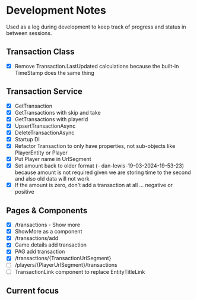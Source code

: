 # Development Notes

Used as a log during development to keep track of progress and status in between sessions.

## Transaction Class
- [x] Remove Transaction.LastUpdated calculations because the built-in TimeStamp does the same thing

## Transaction Service
- [x] GetTransaction
- [x] GetTransactions with skip and take
- [x] GetTransactions with playerId
- [x] UpsertTransactionAsync
- [x] DeleteTransactionAsync
- [x] Startup DI
- [x] Refactor Transaction to only have properties, not sub-objects like PlayerEntity or Player
- [x] Put Player name in UrlSegment
- [x] Set amount back to older format (<playerurl>-<dateTime> dan-lewis-19-03-2024-19-53-23) because amount is not required given we are storing time to the second and also old data will not work
- [x] If the amount is zero, don't add a transaction at all ... negative or positive

## Pages & Components
- [x] /transactions - Show more
- [x] ShowMore as a component
- [x] /transactions/add
- [x] Game details add transaction
- [x] PAG add transaction
- [x] /transactions/{TransactionUrlSegment}
- [ ] /players/{PlayerUrlSegment}/transactions
- [ ] TransactionLink component to replace EntityTitleLink

## Current focus
